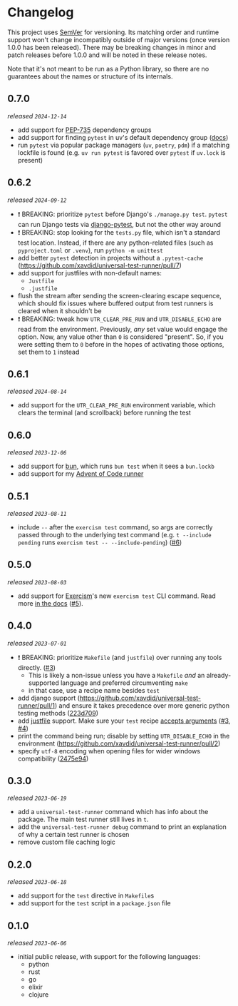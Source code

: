# Changelog

This project uses [SemVer](https://semver.org/) for versioning. Its matching order and runtime support won't change incompatibly outside of major versions (once version 1.0.0 has been released). There may be breaking changes in minor and patch releases before 1.0.0 and will be noted in these release notes.

Note that it's not meant to be run as a Python library, so there are no guarantees about the names or structure of its internals.

## 0.7.0

_released `2024-12-14`_

- add support for [PEP-735](https://peps.python.org/pep-0735/) dependency groups
- add support for finding `pytest` in uv's default dependency group ([docs](https://docs.astral.sh/uv/concepts/projects/dependencies/#dependency-groups))
- run `pytest` via popular package managers (`uv`, `poetry`, `pdm`) if a matching lockfile is found (e.g. `uv run pytest` is favored over `pytest` if `uv.lock` is present)

## 0.6.2

_released `2024-09-12`_

- ❗️ BREAKING: prioritize `pytest` before Django's `./manage.py test`. `pytest` can run Django tests via [django-pytest](https://pytest-django.readthedocs.io/en/latest/), but not the other way around
- ❗️ BREAKING: stop looking for the `tests.py` file, which isn't a standard test location. Instead, if there are any python-related files (such as `pyproject.toml` or `.venv`), run `python -m unittest`
- add better `pytest` detection in projects without a `.pytest-cache` (https://github.com/xavdid/universal-test-runner/pull/7)
- add support for justfiles with non-default names:
  - `Justfile`
  - `.justfile`
- flush the stream after sending the screen-clearing escape sequence, which should fix issues where buffered output from test runners is cleared when it shouldn't be
- ❗ BREAKING: tweak how `UTR_CLEAR_PRE_RUN` and `UTR_DISABLE_ECHO` are read from the environment. Previously, _any_ set value would engage the option. Now, any value other than `0` is considered "present". So, if you were setting them to `0` before in the hopes of activating those options, set them to `1` instead

## 0.6.1

_released `2024-08-14`_

- add support for the `UTR_CLEAR_PRE_RUN` environment variable, which clears the terminal (and scrollback) before running the test

## 0.6.0

_released `2023-12-06`_

- add support for [bun](https://bun.sh/), which runs `bun test` when it sees a `bun.lockb`
- add support for my [Advent of Code runner](https://github.com/xavdid/advent-of-code)

## 0.5.1

_released `2023-08-11`_

- include `--` after the `exercism test` command, so args are correctly passed through to the underlying test command (e.g. `t --include pending` runs `exercism test -- --include-pending`) ([#6](https://github.com/xavdid/universal-test-runner/pull/6))

## 0.5.0

_released `2023-08-03`_

- add support for [Exercism](https://exercism.org/)'s new `exercism test` CLI command. Read more [in the docs](https://github.com/xavdid/universal-test-runner#exercism) ([#5](https://github.com/xavdid/universal-test-runner/pull/5)).

## 0.4.0

_released `2023-07-01`_

- ❗ BREAKING: prioritize `Makefile` (and `justfile`) over running any tools directly. ([#3](https://github.com/xavdid/universal-test-runner/pull/3))
  - This is likely a non-issue unless you have a `Makefile` _and_ an already-supported language and preferred circumventing `make`
  - in that case, use a recipe name besides `test`
- add django support (https://github.com/xavdid/universal-test-runner/pull/1) and ensure it takes precedence over more generic python testing methods ([223d709](https://github.com/xavdid/universal-test-runner/commit/223d709e17882d56c6efcaa42e07c4bb300f1742))
- add [justfile](https://github.com/casey/just) support. Make sure your `test` recipe [accepts arguments](https://github.com/xavdid/universal-test-runner#just-errors-when-passing-cli-args) ([#3](https://github.com/xavdid/universal-test-runner/pull/3), [#4](https://github.com/xavdid/universal-test-runner/pull/4))
- print the command being run; disable by setting `UTR_DISABLE_ECHO` in the environment (https://github.com/xavdid/universal-test-runner/pull/2)
- specify `utf-8` encoding when opening files for wider windows compatibility ([2475e94](https://github.com/xavdid/universal-test-runner/commit/2475e94))

## 0.3.0

_released `2023-06-19`_

- add a `universal-test-runner` command which has info about the package. The main test runner still lives in `t`.
- add the `universal-test-runner debug` command to print an explanation of why a certain test runner is chosen
- remove custom file caching logic

## 0.2.0

_released `2023-06-18`_

- add support for the `test` directive in `Makefile`s
- add support for the `test` script in a `package.json` file

## 0.1.0

_released `2023-06-06`_

- initial public release, with support for the following languages:
  - python
  - rust
  - go
  - elixir
  - clojure
